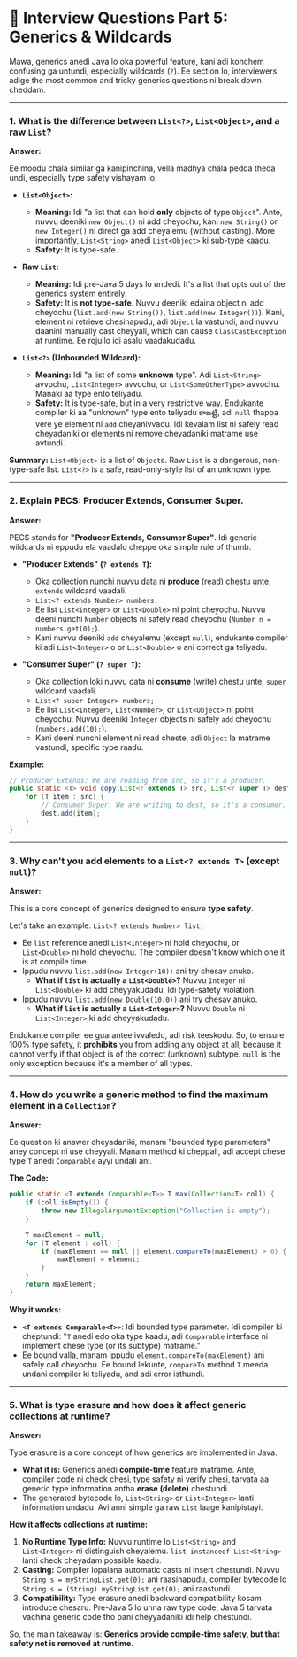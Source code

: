 # 🏅 Interview Questions Part 5: Generics & Wildcards

Mawa, generics anedi Java lo oka powerful feature, kani adi konchem confusing ga untundi, especially wildcards (`?`). Ee section lo, interviewers adige the most common and tricky generics questions ni break down cheddam.

---

### 1. What is the difference between `List<?>`, `List<Object>`, and a raw `List`?

**Answer:**

Ee moodu chala similar ga kanipinchina, vella madhya chala pedda theda undi, especially type safety vishayam lo.

*   **`List<Object>`:**
    *   **Meaning:** Idi "a list that can hold **only** objects of type `Object`". Ante, nuvvu deeniki `new Object()` ni add cheyochu, kani `new String()` or `new Integer()` ni direct ga add cheyalemu (without casting). More importantly, `List<String>` anedi `List<Object>` ki sub-type kaadu.
    *   **Safety:** It is type-safe.

*   **Raw `List`:**
    *   **Meaning:** Idi pre-Java 5 days lo undedi. It's a list that opts out of the generics system entirely.
    *   **Safety:** It is **not type-safe**. Nuvvu deeniki edaina object ni add cheyochu (`list.add(new String())`, `list.add(new Integer())`). Kani, element ni retrieve chesinapudu, adi `Object` la vastundi, and nuvvu daanini manually cast cheyyali, which can cause `ClassCastException` at runtime. Ee rojullo idi asalu vaadakudadu.

*   **`List<?>` (Unbounded Wildcard):**
    *   **Meaning:** Idi "a list of some **unknown** type". Adi `List<String>` avvochu, `List<Integer>` avvochu, or `List<SomeOtherType>` avvochu. Manaki aa type ento teliyadu.
    *   **Safety:** It is type-safe, but in a very restrictive way. Endukante compiler ki aa "unknown" type ento teliyadu కాబట్టి, adi `null` thappa vere ye element ni `add` cheyanivvadu. Idi kevalam list ni safely read cheyadaniki or elements ni remove cheyadaniki matrame use avtundi.

**Summary:** `List<Object>` is a list of `Object`s. Raw `List` is a dangerous, non-type-safe list. `List<?>` is a safe, read-only-style list of an unknown type.

---

### 2. Explain PECS: Producer Extends, Consumer Super.

**Answer:**

PECS stands for **"Producer Extends, Consumer Super"**. Idi generic wildcards ni eppudu ela vaadalo cheppe oka simple rule of thumb.

*   **"Producer Extends" (`? extends T`):**
    *   Oka collection nunchi nuvvu data ni **produce** (read) chestu unte, `extends` wildcard vaadali.
    *   `List<? extends Number> numbers;`
    *   Ee list `List<Integer>` or `List<Double>` ni point cheyochu. Nuvvu deeni nunchi `Number` objects ni safely read cheyochu (`Number n = numbers.get(0);`).
    *   Kani nuvvu deeniki `add` cheyalemu (except `null`), endukante compiler ki adi `List<Integer>` o or `List<Double>` o ani correct ga teliyadu.

*   **"Consumer Super" (`? super T`):**
    *   Oka collection loki nuvvu data ni **consume** (write) chestu unte, `super` wildcard vaadali.
    *   `List<? super Integer> numbers;`
    *   Ee list `List<Integer>`, `List<Number>`, or `List<Object>` ni point cheyochu. Nuvvu deeniki `Integer` objects ni safely `add` cheyochu (`numbers.add(10);`).
    *   Kani deeni nunchi element ni read cheste, adi `Object` la matrame vastundi, specific type raadu.

**Example:**
```java
// Producer Extends: We are reading from src, so it's a producer.
public static <T> void copy(List<? extends T> src, List<? super T> dest) {
    for (T item : src) {
        // Consumer Super: We are writing to dest, so it's a consumer.
        dest.add(item);
    }
}
```

---

### 3. Why can't you add elements to a `List<? extends T>` (except `null`)?

**Answer:**

This is a core concept of generics designed to ensure **type safety**.

Let's take an example: `List<? extends Number> list;`

*   Ee `list` reference anedi `List<Integer>` ni hold cheyochu, or `List<Double>` ni hold cheyochu. The compiler doesn't know which one it is at compile time.
*   Ippudu nuvvu `list.add(new Integer(10))` ani try chesav anuko.
    *   **What if `list` is actually a `List<Double>`?** Nuvvu `Integer` ni `List<Double>` ki add cheyyakudadu. Idi type-safety violation.
*   Ippudu nuvvu `list.add(new Double(10.0))` ani try chesav anuko.
    *   **What if `list` is actually a `List<Integer>`?** Nuvvu `Double` ni `List<Integer>` ki add cheyyakudadu.

Endukante compiler ee guarantee ivvaledu, adi risk teeskodu. So, to ensure 100% type safety, it **prohibits** you from adding any object at all, because it cannot verify if that object is of the correct (unknown) subtype. `null` is the only exception because it's a member of all types.

---

### 4. How do you write a generic method to find the maximum element in a `Collection`?

**Answer:**

Ee question ki answer cheyadaniki, manam "bounded type parameters" aney concept ni use cheyyali. Manam method ki cheppali, adi accept chese type `T` anedi `Comparable` ayyi undali ani.

**The Code:**
```java
public static <T extends Comparable<T>> T max(Collection<T> coll) {
    if (coll.isEmpty()) {
        throw new IllegalArgumentException("Collection is empty");
    }

    T maxElement = null;
    for (T element : coll) {
        if (maxElement == null || element.compareTo(maxElement) > 0) {
            maxElement = element;
        }
    }
    return maxElement;
}
```

**Why it works:**
*   **`<T extends Comparable<T>>`**: Idi bounded type parameter. Idi compiler ki cheptundi: "`T` anedi edo oka type kaadu, adi `Comparable` interface ni implement chese type (or its subtype) matrame."
*   Ee bound valla, manam ippudu `element.compareTo(maxElement)` ani safely call cheyochu. Ee bound lekunte, `compareTo` method `T` meeda undani compiler ki teliyadu, and adi error isthundi.

---

### 5. What is type erasure and how does it affect generic collections at runtime?

**Answer:**

Type erasure is a core concept of how generics are implemented in Java.

*   **What it is:** Generics anedi **compile-time** feature matrame. Ante, compiler code ni check chesi, type safety ni verify chesi, tarvata aa generic type information antha **erase (delete)** chestundi.
*   The generated bytecode lo, `List<String>` or `List<Integer>` lanti information undadu. Avi anni simple ga raw `List` laage kanipistayi.

**How it affects collections at runtime:**
1.  **No Runtime Type Info:** Nuvvu runtime lo `List<String>` and `List<Integer>` ni distinguish cheyalemu. `list instanceof List<String>` lanti check cheyadam possible kaadu.
2.  **Casting:** Compiler lopalana automatic casts ni insert chestundi. Nuvvu `String s = myStringList.get(0);` ani raasinapudu, compiler bytecode lo `String s = (String) myStringList.get(0);` ani raastundi.
3.  **Compatibility:** Type erasure anedi backward compatibility kosam introduce chesaru. Pre-Java 5 lo unna raw type code, Java 5 tarvata vachina generic code tho pani cheyyadaniki idi help chestundi.

So, the main takeaway is: **Generics provide compile-time safety, but that safety net is removed at runtime.**
